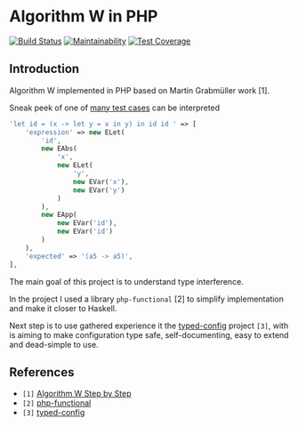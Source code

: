 # Algorithm W in PHP 
[![Build Status](https://travis-ci.org/widmogrod/php-algorithm-w.svg?branch=master)](https://travis-ci.org/widmogrod/php-algorithm-w) 
[![Maintainability](https://api.codeclimate.com/v1/badges/70bd6fed8962454e4c70/maintainability)](https://codeclimate.com/github/widmogrod/php-algorithm-w/maintainability)
[![Test Coverage](https://api.codeclimate.com/v1/badges/70bd6fed8962454e4c70/test_coverage)](https://codeclimate.com/github/widmogrod/php-algorithm-w/test_coverage)

## Introduction
Algorithm W implemented in PHP based on Martin Grabmüller work [1].

Sneak peek of one of [many test cases](./src/AlgorithmW/AlgorithmWTest.php) can be interpreted
```php
'let id = (x -> let y = x in y) in id id ' => [
    'expression' => new ELet(
        'id',
        new EAbs(
            'x',
            new ELet(
                'y',
                new EVar('x'),
                new EVar('y')
            )
        ),
        new EApp(
            new EVar('id'),
            new EVar('id')
        )
    ),
    'expected' => '(a5 -> a5)',
],
```

The main goal of this project is to understand type interference.

In the project I used a library `php-functional` [2] to simplify implementation and make it closer to Haskell.

Next step is to use gathered experience it the [typed-config](https://github.com/widmogrod/typed-config) project `[3]`,
with is aiming to make configuration type safe, self-documenting, easy to extend and dead-simple to use.

## References
- `[1]` [Algorithm W Step by Step](https://github.com/mgrabmueller/AlgorithmW)
- `[2]` [php-functional](https://github.com/widmogrod/php-functional)
- `[3]` [typed-config](https://github.com/widmogrod/typed-config)